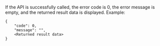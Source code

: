 If the API is successfully called, the error code is 0, the error message is empty, and the returned result data is displayed.
Example:
```
{
    "code": 0,
    "message": "",
    <Returned result data>
}
```

